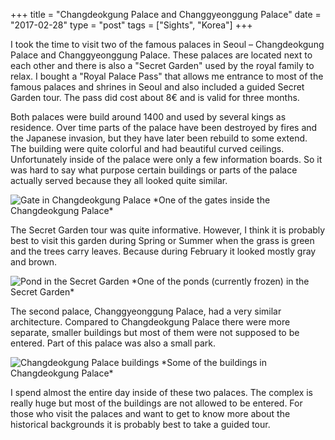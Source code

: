 +++
title = "Changdeokgung Palace and Changgyeonggung Palace"
date = "2017-02-28"
type = "post"
tags = ["Sights", "Korea"]
+++

I took the time to visit two of the famous palaces in Seoul – Changdeokgung Palace and Changgyeonggung Palace. These palaces are located next to each other and there is also a "Secret Garden" used by the royal family to relax. I bought a "Royal Palace Pass" that allows me entrance to most of the famous palaces and shrines in Seoul and also included a guided Secret Garden tour. The pass did cost about 8€ and is valid for three months.

Both palaces were build around 1400 and used by several kings as residence. Over time parts of the palace have been destroyed by fires and the Japanese invasion, but they have later been rebuild to some extend. The building were quite colorful and had beautiful curved ceilings. Unfortunately inside of the palace were only a few information boards. So it was hard to say what purpose certain buildings or parts of the palace actually served because they all looked quite similar.

<img src="https://c1.staticflickr.com/4/3776/32971333852_28d46b833b_z.jpg" alt="Gate in Changdeokgung Palace">
*One of the gates inside the Changdeokgung Palace*

The Secret Garden tour was quite informative. However, I think it is probably best to visit this garden during Spring or Summer when the grass is green and the trees carry leaves. Because during February it looked mostly gray and brown.

<img src="https://c1.staticflickr.com/3/2857/32988843572_2b0d073835_z.jpg" alt="Pond in the Secret Garden">
*One of the ponds (currently frozen) in the Secret Garden*

The second palace, Changgyeonggung Palace, had a very similar architecture. Compared to Changdeokgung Palace there were more separate, smaller buildings but most of them were not supposed to be entered. Part of this palace was also a small park.

<img src="https://c1.staticflickr.com/3/2851/32299641134_b4627d2f5d_z.jpg" alt="Changdeokgung Palace buildings">
*Some of the buildings in Changdeokgung Palace*

I spend almost the entire day inside of these two palaces. The complex is really huge but most of the buildings are not allowed to be entered. For those who visit the palaces and want to get to know more about the historical backgrounds it is probably best to take a guided tour.
